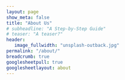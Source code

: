 ```yaml
---
layout: page
show_meta: false
title: "About Us"
# subheadline: "A Step-by-Step Guide"
# teaser: "A teaser?"
header:
   image_fullwidth: "unsplash-outback.jpg"
permalink: "/about/"
breadcrumb: true
googlesheetpull: true
googlesheetlayout: about
---
```


<div class="google-sheet-layout"></div>
